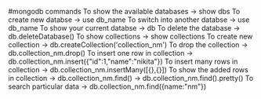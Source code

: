 #mongodb commands
To show the available databases -> show dbs
To create new databse -> use db_name
To switch into another databse -> use db_name
To show your current databse -> db
To delete the database -> db.deleteDatabase()
To show collections -> show collections
To create new collection -> db.createCollection('collection_nm')
To drop the collection -> db.collection_nm.drop()
To insert one row in collection -> db.collection_nm.insert({"id":1,"name":"nikita"})
To insert many rows in collection -> db.collection_nm.insertMany([{},{}])
To show the added rows in collection -> db.collection_nm.find() -> db.collection_nm.find().pretty()
To search particular data -> db.collection_nm.find({name:"nm"})
